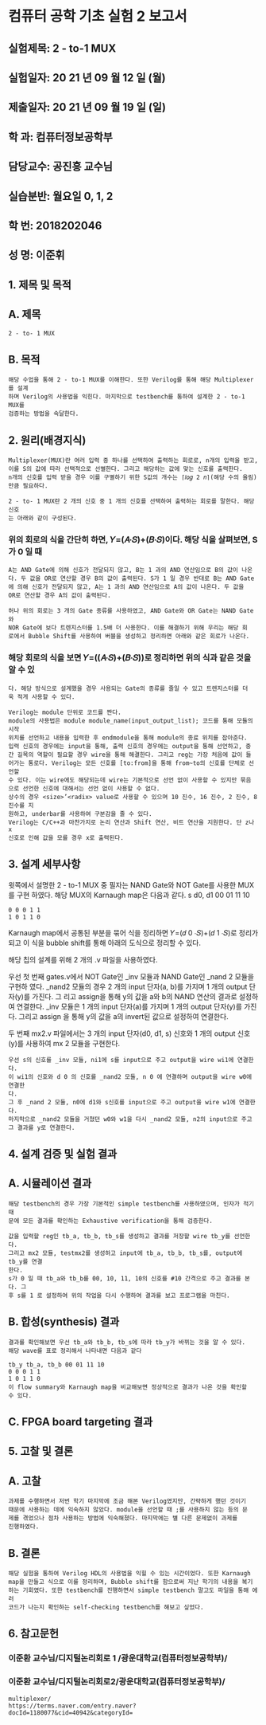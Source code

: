 # 컴퓨터 공학 기초 실험 2 보고서

## 실험제목: 2 - to-1 MUX

## 실험일자: 20 21 년 09 월 12 일 (월)

## 제출일자: 20 21 년 09 월 19 일 (일)

## 학 과: 컴퓨터정보공학부

## 담당교수: 공진흥 교수님

## 실습분반: 월요일 0, 1, 2

## 학 번: 2018202046

## 성 명: 이준휘


## 1. 제목 및 목적

## A. 제목

```
2 - to- 1 MUX
```
## B. 목적

```
해당 수업을 통해 2 - to-1 MUX를 이해한다. 또한 Verilog를 통해 해당 Multiplexer를 설계
하며 Verilog의 사용법을 익힌다. 마지막으로 testbench를 통하여 설계한 2 - to-1 MUX를
검증하는 방법을 숙달한다.
```
## 2. 원리(배경지식)

```
Multiplexer(MUX)란 여러 입력 중 하나를 선택하여 출력하는 회로로, n개의 입력을 받고,
이를 S의 값에 따라 선택적으로 선별한다. 그리고 해당하는 값에 맞는 신호를 출력한다.
n개의 신호를 입력 받을 경우 이를 구별하기 위한 S값의 개수는 ⌈𝑙𝑜𝑔 2 𝑛⌉(해당 수의 올림)
만큼 필요하다.
```
```
2 - to- 1 MUX란 2 개의 신호 중 1 개의 신호를 선택하여 출력하는 회로를 말한다. 해당 신호
는 아래와 같이 구성된다.
```
### 위의 회로의 식을 간단히 하면, 𝑌=(𝐴∙𝑆)+(𝐵∙𝑆)이다. 해당 식을 살펴보면, S가 0 일 때

```
A는 AND Gate에 의해 신호가 전달되지 않고, B는 1 과의 AND 연산임으로 B의 값이 나온
다. 두 값을 OR로 연산할 경우 B의 값이 출력된다. S가 1 일 경우 반대로 B는 AND Gate
에 의해 신호가 전달되지 않고, A는 1 과의 AND 연산임으로 A의 값이 나온다. 두 값을
OR로 연산할 경우 A의 값이 출력된다.
```

```
허나 위의 회로는 3 개의 Gate 종류를 사용하였고, AND Gate와 OR Gate는 NAND Gate와
NOR Gate에 보다 트렌지스터를 1.5배 더 사용한다. 이를 해결하기 위해 우리는 해당 회
로에서 Bubble Shift를 사용하여 버블을 생성하고 정리하면 아래와 같은 회로가 나온다.
```
### 해당 회로의 식을 보면 𝑌=((𝐴∙𝑆)+(𝐵∙𝑆))로 정리하면 위의 식과 같은 것을 알 수 있

```
다. 해당 방식으로 설계했을 경우 사용되는 Gate의 종류를 줄일 수 있고 트렌지스터를 더
욱 적게 사용할 수 있다.
```
```
Verilog는 module 단위로 코드를 짠다.
module의 사용법은 module module_name(input_output_list); 코드를 통해 모듈의 시작
위치를 선언하고 내용을 입력한 후 endmodule을 통해 module의 종료 위치를 잡아준다.
입력 신호의 경우에는 input을 통해, 출력 신호의 경우에는 output을 통해 선언하고, 중
간 길목의 역할이 필요할 경우 wire을 통해 해결한다. 그리고 reg는 가장 처음에 값이 들
어가는 통로다. Verilog는 모든 신호를 [to:from]을 통해 from~to의 신호를 단체로 선언할
수 있다. 이는 wire에도 해당되는데 wire는 기본적으로 선언 없이 사용할 수 있지만 묶음
으로 선언한 신호에 대해서는 선언 없이 사용할 수 없다.
상수의 경우 <size>’<radix> value로 사용할 수 있으며 10 진수, 16 진수, 2 진수, 8 진수를 지
원하고, underbar를 사용하여 구분감을 줄 수 있다.
Verilog는 C/C++과 마찬가지로 논리 연산과 Shift 연산, 비트 연산을 지원한다. 단 z나 x
신호로 인해 값을 모를 경우 x로 출력된다.
```
## 3. 설계 세부사항


윗쪽에서 설명한 2 - to-1 MUX 중 필자는 NAND Gate와 NOT Gate를 사용한 MUX를 구현
하였다. 해당 MUX의 Karnaugh map은 다음과 같다.
s d0, d1 00 01 11 10

```
0 0 0 1 1
1 0 1 1 0
```
Karnaugh map에서 공통된 부분을 묶어 식을 정리하면 𝑌=(𝑑 0 ∙𝑆)+(𝑑 1 ∙𝑆)로 정리가
되고 이 식을 bubble shift를 통해 아래의 도식으로 정리할 수 있다.

해당 칩의 설계를 위해 2 개의 .v 파일을 사용하였다.

우선 첫 번째 gates.v에서 NOT Gate인 _inv 모듈과 NAND Gate인 _nand 2 모듈을 구현하
였다.
_nand2 모듈의 경우 2 개의 input 단자(a, b)를 가지며 1 개의 output 단자(y)를 가진다. 그
리고 assign을 통해 y의 값을 a와 b의 NAND 연산의 결과로 설정하여 연결한다.
_inv 모듈은 1 개의 input 단자(a)를 가지며 1 개의 output 단자(y)를 가진다. 그리고 assign
을 통해 y의 값을 a의 invert된 값으로 설정하여 연결한다.

두 번째 mx2.v 파일에서는 3 개의 input 단자(d0, d1, s) 신호와 1 개의 output 신호(y)를
사용하여 mx 2 모듈을 구현한다.


```
우선 s의 신호를 _inv 모듈, ni1에 s를 input으로 주고 output을 wire wi1에 연결한다.
이 wi1의 신호와 d 0 의 신호를 _nand2 모듈, n 0 에 연결하며 output을 wire w0에 연결한
다.
그 후 _nand 2 모듈, n0에 d1와 s신호를 input으로 주고 output을 wire w1에 연결한다.
마지막으로 _nand2 모듈을 거쳤던 w0와 w1을 다시 _nand2 모듈, n2의 input으로 주고
그 결과를 y로 연결한다.
```
## 4. 설계 검증 및 실험 결과

## A. 시뮬레이션 결과

```
해당 testbench의 경우 가장 기본적인 simple testbench를 사용하였으며, 인자가 적기 때
문에 모든 결과를 확인하는 Exhaustive verification을 통해 검증한다.
```
```
값을 입력할 reg인 tb_a, tb_b, tb_s를 생성하고 결과를 저장할 wire tb_y를 선언한다.
그리고 mx2 모듈, testmx2를 생성하고 input에 tb_a, tb_b, tb_s를, output에 tb_y를 연결
한다.
s가 0 일 때 tb_a와 tb_b를 00, 10, 11, 10의 신호를 #10 간격으로 주고 결과를 본다. 그
후 s를 1 로 설정하여 위의 작업을 다시 수행하여 결과를 보고 프로그램을 마친다.
```
## B. 합성(synthesis) 결과

```
결과를 확인해보면 우선 tb_a와 tb_b, tb_s에 따라 tb_y가 바뀌는 것을 알 수 있다.
해당 wave를 표로 정리해서 나타내면 다음과 같다
```

```
tb_y tb_a, tb_b 00 01 11 10
0 0 0 1 1
1 0 1 1 0
이 flow summary와 Karnaugh map을 비교해보면 정상적으로 결과가 나온 것을 확인할
수 있다.
```
## C. FPGA board targeting 결과

## 5. 고찰 및 결론

## A. 고찰

```
과제를 수행하면서 저번 학기 마지막에 조금 해본 Verilog였지만, 간략하게 했던 것이기
때문에 사용하는 데에 익숙하지 않았다. module을 선언할 때 ;를 사용하지 않는 등의 문
제를 겪었으나 점차 사용하는 방법에 익숙해졌다. 마지막에는 별 다른 문제없이 과제를
진행하였다.
```
## B. 결론

```
해당 실험을 통하여 Verilog HDL의 사용법을 익힐 수 있는 시간이었다. 또한 Karnaugh
map을 만들고 식으로 이를 정리하며, Bubble shift를 함으로써 지난 학기의 내용을 복기
하는 기회였다. 또한 testbench를 진행하면서 simple testbench 말고도 파일을 통해 에러
코드가 나는지 확인하는 self-checking testbench를 해보고 싶었다.
```
## 6. 참고문헌

### 이준환 교수님/디지털논리회로 1 /광운대학교(컴퓨터정보공학부)/

### 이준환 교수님/디지털논리회로2/광운대학교(컴퓨터정보공학부)/

```
multiplexer/
https://terms.naver.com/entry.naver?docId=1180077&cid=40942&categoryId=
```

